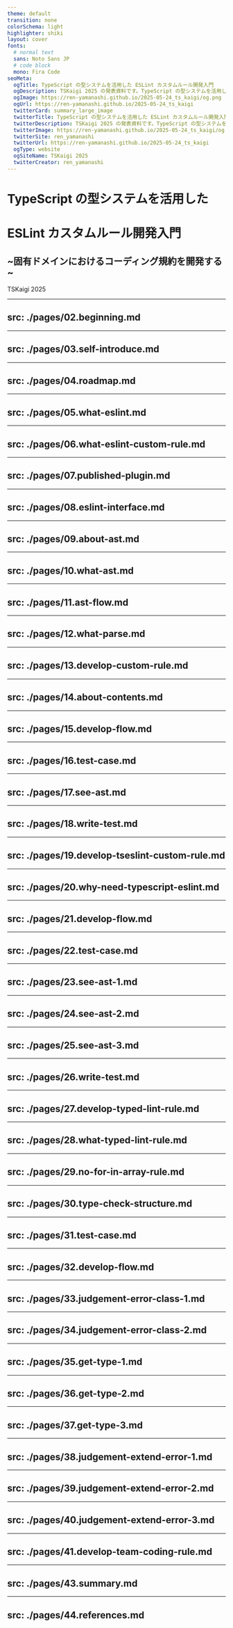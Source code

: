 ```yaml
---
theme: default
transition: none
colorSchema: light
highlighter: shiki
layout: cover
fonts:
  # normal text
  sans: Noto Sans JP
  # code block
  mono: Fira Code
seoMeta:
  ogTitle: TypeScript の型システムを活用した ESLint カスタムルール開発入門
  ogDescription: TSKaigi 2025 の発表資料です。TypeScript の型システムを活用した ESLint のカスタムルールの開発手法などについて解説しております。
  ogImage: https://ren-yamanashi.github.io/2025-05-24_ts_kaigi/og.png
  ogUrl: https://ren-yamanashi.github.io/2025-05-24_ts_kaigi
  twitterCard: summary_large_image
  twitterTitle: TypeScript の型システムを活用した ESLint カスタムルール開発入門
  twitterDescription: TSKaigi 2025 の発表資料です。TypeScript の型システムを活用した ESLint のカスタムルールの開発手法などについて解説しております。
  twitterImage: https://ren-yamanashi.github.io/2025-05-24_ts_kaigi/og.png
  twitterSite: ren_yamanashi
  twitterUrl: https://ren-yamanashi.github.io/2025-05-24_ts_kaigi
  ogType: website
  ogSiteName: TSKaigi 2025
  twitterCreator: ren_yamanashi
---
```


# TypeScript の型システムを活用した
# ESLint カスタムルール開発入門

## ~固有ドメインにおけるコーディング規約を開発する~

TSKaigi 2025

<!-- 
それでは発表させていただきます。よろしくお願いします。
-->

---
src: ./pages/02.beginning.md
---

---
src: ./pages/03.self-introduce.md
---

---
src: ./pages/04.roadmap.md
---

---
src: ./pages/05.what-eslint.md
---

---
src: ./pages/06.what-eslint-custom-rule.md
---

---
src: ./pages/07.published-plugin.md
---

---
src: ./pages/08.eslint-interface.md
---

---
src: ./pages/09.about-ast.md
---

---
src: ./pages/10.what-ast.md
---

---
src: ./pages/11.ast-flow.md
---

---
src: ./pages/12.what-parse.md
---

---
src: ./pages/13.develop-custom-rule.md
---

---
src: ./pages/14.about-contents.md
---

---
src: ./pages/15.develop-flow.md
---

---
src: ./pages/16.test-case.md
---

---
src: ./pages/17.see-ast.md
---

---
src: ./pages/18.write-test.md
---

---
src: ./pages/19.develop-tseslint-custom-rule.md
---

---
src: ./pages/20.why-need-typescript-eslint.md
---

---
src: ./pages/21.develop-flow.md
---

---
src: ./pages/22.test-case.md
---

---
src: ./pages/23.see-ast-1.md
---

---
src: ./pages/24.see-ast-2.md
---

---
src: ./pages/25.see-ast-3.md
---

---
src: ./pages/26.write-test.md
---

---
src: ./pages/27.develop-typed-lint-rule.md
---

---
src: ./pages/28.what-typed-lint-rule.md
---

---
src: ./pages/29.no-for-in-array-rule.md
---

---
src: ./pages/30.type-check-structure.md
---

---
src: ./pages/31.test-case.md
---

---
src: ./pages/32.develop-flow.md
---

---
src: ./pages/33.judgement-error-class-1.md
---

---
src: ./pages/34.judgement-error-class-2.md
---

---
src: ./pages/35.get-type-1.md
---

---
src: ./pages/36.get-type-2.md
---

---
src: ./pages/37.get-type-3.md
---

---
src: ./pages/38.judgement-extend-error-1.md
---

---
src: ./pages/39.judgement-extend-error-2.md
---

---
src: ./pages/40.judgement-extend-error-3.md
---

---
src: ./pages/41.develop-team-coding-rule.md
---

---
src: ./pages/43.summary.md
---

---
src: ./pages/44.references.md
---
